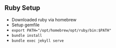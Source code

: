 ## Ruby Setup
- Downloaded ruby via homebrew
- Setup gemfile
- `export PATH="/opt/homebrew/opt/ruby/bin:$PATH"`
- `bundle install`
- `bundle exec jekyll serve`